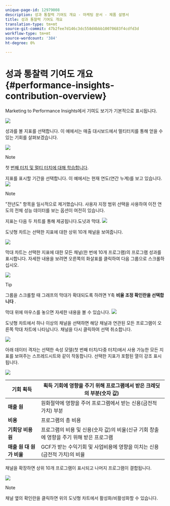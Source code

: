 ```yaml
---
unique-page-id: 12979008
description: 성과 통찰력 기여도 개요 - 마케팅 문서 - 제품 설명서
title: 성과 통찰력 기여도 개요
translation-type: tm+mt
source-git-commit: 47b2fee7d146c3dc558d4bbb10070683f4cdfd3d
workflow-type: tm+mt
source-wordcount: '384'
ht-degree: 0%

---
```



# 성과 통찰력 기여도 개요 {#performance-insights-contribution-overview}

Marketing to Performance Insights에서 기여도 보기가 기본적으로 표시됩니다.

![](assets/one-1.png)

성과를 볼 지표를 선택합니다. 이 예에서는 매출 대시보드에서 멀티터치를 통해 얻을 수 있는 기회를 살펴보겠습니다.

![](assets/2.png)

>[!NOTE]
>
>첫 [번째 터치 및 멀티 터치에 대해 학습합니다](http://docs.marketo.com/display/DOCS/Understanding+Attribution).

지표를 표시할 기간을 선택합니다. 이 예에서는 현재 연도(연간 누계)를 보고 있습니다.   ![](assets/3-1.png)

>[!NOTE]
>
>&quot;전년도&quot; 항목을 일시적으로 제거했습니다. 사용자 지정 범위 선택을 사용하여 이전 연도의 전체 성능 데이터를 보는 옵션이 여전히 있습니다.

지표는 다음 두 차트를 통해 제공됩니다.도넛과 막대.   ![](assets/four.png)

도넛형 차트는 선택한 지표에 대한 상위 10개 채널을 보여줍니다.

![](assets/5-1.png)

막대 차트는 선택한 지표에 대한 모든 채널(한 번에 10개 프로그램)의 프로그램 성과를 표시합니다. 자세한 내용을 보려면 오른쪽의 화살표를 클릭하여 다음 그룹으로 스크롤하십시오.

![](assets/six.png)

>[!TIP]
>
>그룹을 스크롤할 때 그래프의 막대가 확대되도록 하려면 Y축 **비율 조정 확인란을 선택합니다** .

막대 위에 마우스를 놓으면 자세한 내용을 볼 수 있습니다.   ![](assets/seven.png)

도넛형 차트에서 하나 이상의 채널을 선택하면 해당 채널과 연관된 모든 프로그램이 오른쪽 막대 차트에 나타납니다. 채널을 다시 클릭하여 선택 취소합니다.

![](assets/eight.png)

아래 데이터 격자는 선택한 속성 모델(첫 번째 터치/다중 터치)에서 사용 가능한 모든 지표를 보여주는 스프레드시트와 같이 작동합니다. 선택한 지표가 포함된 열이 강조 표시됩니다.

![](assets/9.png)

| **기회 획득** | 획득 기회에 영향을 주기 위해 프로그램에서 받은 크레딧의 부분(숫자 값) |
|---|---|
| **매출 원** | 원화절약에 영향을 주어 프로그램에서 받는 신용(금전적 가치) 부분 |
| **비용** | 프로그램의 총 비용 |
| **기회당 비용 원** | 프로그램의 비용 및 신용(숫자 값)의 비율(신규 기회 창출에 영향을 주기 위해 받은 프로그램 |
| **매출 원 대 원가 비율** | GCF가 받는 수익기회 및 사업비용에 영향을 미치는 신용(금전적 가치)의 비율 |

채널을 확장하면 상위 10개 프로그램이 표시되고 나머지 프로그램이 결합됩니다.

![](assets/10.png)

>[!NOTE]
>
>채널 옆의 확인란을 클릭하면 위의 도넛형 차트에서 활성화/비활성화할 수 있습니다.

